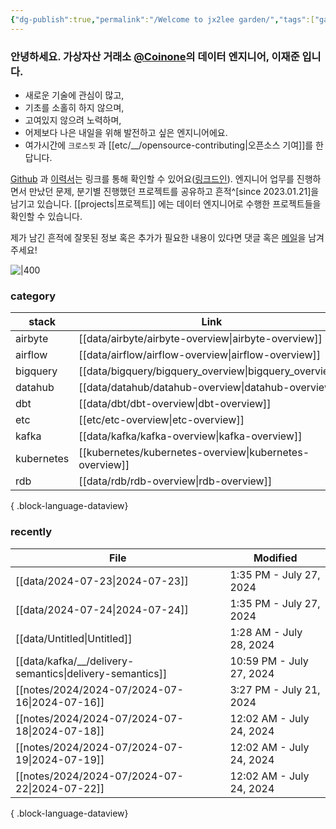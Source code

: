 ```yaml
---
{"dg-publish":true,"permalink":"/Welcome to jx2lee garden/","tags":["gardenEntry"],"dgEnableSearch":true,"noteIcon":"","created":"2023-12-20T00:33:04.000+09:00"}
---
```




### 안녕하세요. 가상자산 거래소 [@Coinone](https://coinone.co.kr/)의 데이터 엔지니어, 이재준 입니다.

- 새로운 기술에 관심이 많고,
- 기초를 소홀히 하지 않으며,
- 고여있지 않으려 노력하며,
- 어제보다 나은 내일을 위해 발전하고 싶은 엔지니어에요.
- 여가시간에 `크로스핏` 과 [[etc/__/opensource-contributing\|오픈소스 기여]]를 한답니다.


[Github](https://github.com/jx2lee) 과 [이력서](https://jx2lee.github.io/resume-en/)는 링크를 통해 확인할 수 있어요([링크드인](https://www.linkedin.com/in/jx2lee/)). 엔지니어 업무를 진행하면서 만났던 문제, 분기별 진행했던 프로젝트를 공유하고 흔적^[since 2023.01.21]을 남기고 있습니다. [[projects\|프로젝트]] 에는 데이터 엔지니어로 수행한 프로젝트들을 확인할 수 있습니다.

제가 남긴 흔적에 잘못된 정보 혹은 추가가 필요한 내용이 있다면 댓글 혹은 [메일](malito:dev.jaejun.lee.1991@gamil.com)을 남겨주세요!


![|400](https://i.imgur.com/EfyC7Gg.jpeg)

### category
| stack      | Link                                                       |
| ---------- | ---------------------------------------------------------- |
| airbyte    | [[data/airbyte/airbyte-overview\|airbyte-overview]]     |
| airflow    | [[data/airflow/airflow-overview\|airflow-overview]]     |
| bigquery   | [[data/bigquery/bigquery_overview\|bigquery_overview]]  |
| datahub    | [[data/datahub/datahub-overview\|datahub-overview]]     |
| dbt        | [[data/dbt/dbt-overview\|dbt-overview]]                 |
| etc        | [[etc/etc-overview\|etc-overview]]                      |
| kafka      | [[data/kafka/kafka-overview\|kafka-overview]]           |
| kubernetes | [[kubernetes/kubernetes-overview\|kubernetes-overview]] |
| rdb        | [[data/rdb/rdb-overview\|rdb-overview]]                 |

{ .block-language-dataview}


### recently
| File                                                        | Modified                 |
| ----------------------------------------------------------- | ------------------------ |
| [[data/2024-07-23\|2024-07-23]]                          | 1:35 PM - July 27, 2024  |
| [[data/2024-07-24\|2024-07-24]]                          | 1:35 PM - July 27, 2024  |
| [[data/Untitled\|Untitled]]                              | 1:28 AM - July 28, 2024  |
| [[data/kafka/__/delivery-semantics\|delivery-semantics]] | 10:59 PM - July 27, 2024 |
| [[notes/2024/2024-07/2024-07-16\|2024-07-16]]            | 3:27 PM - July 21, 2024  |
| [[notes/2024/2024-07/2024-07-18\|2024-07-18]]            | 12:02 AM - July 24, 2024 |
| [[notes/2024/2024-07/2024-07-19\|2024-07-19]]            | 12:02 AM - July 24, 2024 |
| [[notes/2024/2024-07/2024-07-22\|2024-07-22]]            | 12:02 AM - July 24, 2024 |

{ .block-language-dataview}